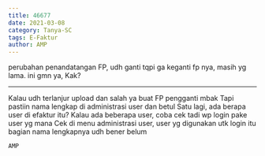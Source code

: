 ```yaml
---
title: 46677
date: 2021-03-08
category: Tanya-SC
tags: E-Faktur
author: AMP
---
```


perubahan penandatangan FP, udh ganti tqpi ga keganti fp nya, masih yg lama. ini gmn ya, Kak?

---

Kalau udh terlanjur upload dan salah ya buat FP pengganti mbak Tapi pastiin nama lengkap di administrasi user dan betul Satu lagi, ada berapa user di efaktur itu? Kalau ada beberapa user, coba cek tadi wp login pake user yg mana Cek di menu administrasi user, user yg digunakan utk login itu bagian nama lengkapnya udh bener belum

`AMP`
